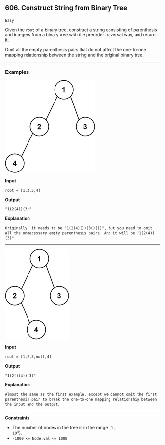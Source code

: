 ## 606. Construct String from Binary Tree

`Easy`

Given the `root` of a binary tree, construct a string consisting of parenthesis and integers from a binary tree with the preorder traversal way, and return it.

Omit all the empty parenthesis pairs that do not affect the one-to-one mapping relationship between the string and the original binary tree.

---

### Examples

![](cons1-tree.jpg)

**Input**
```
root = [1,2,3,4]
```

**Output**
```
"1(2(4))(3)"
```

**Explanation**
```
Originally, it needs to be "1(2(4)())(3()())", but you need to omit all the unnecessary empty parenthesis pairs. And it will be "1(2(4))(3)"
```

---

![](cons2-tree.jpg)

**Input**
```
root = [1,2,3,null,4]
```

**Output**
```
"1(2()(4))(3)"
```

**Explanation**
```
Almost the same as the first example, except we cannot omit the first parenthesis pair to break the one-to-one mapping relationship between the input and the output.
```

---

**Constraints**
* The number of nodes in the tree is in the range <code>[1, 10<sup>4</sup>]</code>.
* `-1000 <= Node.val <= 1000`
